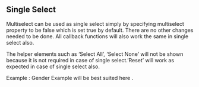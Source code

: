 ## Single Select

Multiselect can be used as single select simply by specifying multiselect property to be false which is set true by default. There are no other changes needed to be done. All callback functions will also work the same in single select also.

<div class="l-sub-section">
	The helper elements such as ‘Select All’, ‘Select None’ will not be shown because it is not required in case of single select.’Reset’ will work as expected in case of single select also.
</div>

Example : 
	Gender Example will be best suited here .

<ms-single-select></ms-single-select>

<code-tabs>
  <code-pane title="app/app.component.ts" path="attribute-directives/src/app/app.component.ts"></code-pane>
  <code-pane title="app/app.component.html" path="attribute-directives/src/app/app.component.html"></code-pane>
</code-tabs>
